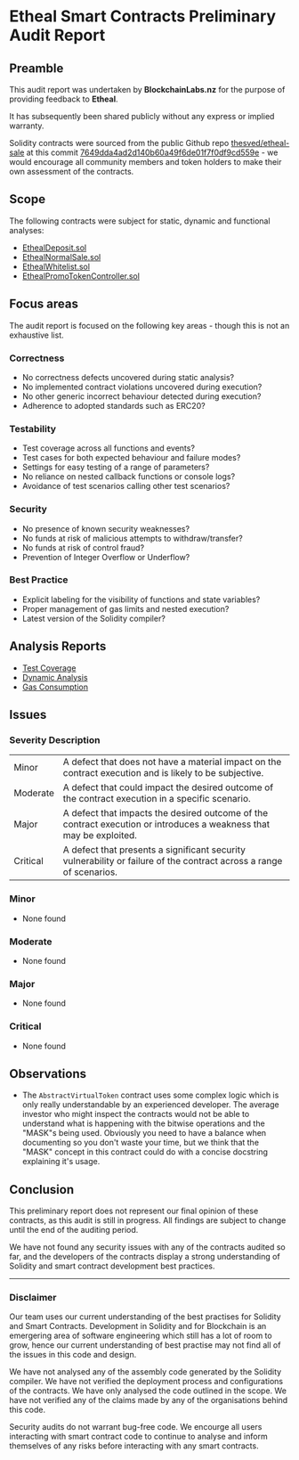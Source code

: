 # Etheal Smart Contracts Preliminary Audit Report

## Preamble
This audit report was undertaken by **BlockchainLabs.nz** for the purpose of providing feedback to **Etheal**.

It has subsequently been shared publicly without any express or implied warranty.

Solidity contracts were sourced from the public Github repo [thesved/etheal-sale](https://github.com/thesved/etheal-sale) at this commit [7649dda4ad2d140b60a49f6de01f7f0df9cd559e](https://github.com/thesved/etheal-sale/tree/7649dda4ad2d140b60a49f6de01f7f0df9cd559e) - we would encourage all community members and token holders to make their own assessment of the contracts.

## Scope
The following contracts were subject for static, dynamic and functional analyses:

- [EthealDeposit.sol](https://github.com/thesved/etheal-sale/blob/7649dda4ad2d140b60a49f6de01f7f0df9cd559e/contracts/EthealDeposit.sol)
- [EthealNormalSale.sol](https://github.com/thesved/etheal-sale/blob/7649dda4ad2d140b60a49f6de01f7f0df9cd559e/contracts/EthealNormalSale.sol)
- [EthealWhitelist.sol](https://github.com/thesved/etheal-sale/blob/7649dda4ad2d140b60a49f6de01f7f0df9cd559e/contracts/EthealWhitelist.sol)
- [EthealPromoTokenController.sol](https://github.com/thesved/etheal-sale/blob/7649dda4ad2d140b60a49f6de01f7f0df9cd559e/contracts/EthealPromoTokenController.sol)

## Focus areas
The audit report is focused on the following key areas - though this is not an exhaustive list.

### Correctness
- No correctness defects uncovered during static analysis?
- No implemented contract violations uncovered during execution?
- No other generic incorrect behaviour detected during execution?
- Adherence to adopted standards such as ERC20?

### Testability
- Test coverage across all functions and events?
- Test cases for both expected behaviour and failure modes?
- Settings for easy testing of a range of parameters?
- No reliance on nested callback functions or console logs?
- Avoidance of test scenarios calling other test scenarios?

### Security
- No presence of known security weaknesses?
- No funds at risk of malicious attempts to withdraw/transfer?
- No funds at risk of control fraud?
- Prevention of Integer Overflow or Underflow?

### Best Practice
- Explicit labeling for the visibility of functions and state variables?
- Proper management of gas limits and nested execution?
- Latest version of the Solidity compiler?

## Analysis Reports

- [Test Coverage](test-coverage.md)
- [Dynamic Analysis](dynamic-analysis.md)
- [Gas Consumption](gas-consumption-report.md)

## Issues

### Severity Description
<table>
<tr>
  <td>Minor</td>
  <td>A defect that does not have a material impact on the contract execution and is likely to be subjective.</td>
</tr>
<tr>
  <td>Moderate</td>
  <td>A defect that could impact the desired outcome of the contract execution in a specific scenario.</td>
</tr>
<tr>
  <td>Major</td>
  <td> A defect that impacts the desired outcome of the contract execution or introduces a weakness that may be exploited.</td>
</tr>
<tr>
  <td>Critical</td>
  <td>A defect that presents a significant security vulnerability or failure of the contract across a range of scenarios.</td>
</tr>
</table>

### Minor

- None found

### Moderate

- None found

### Major

- None found

### Critical

- None found

## Observations

- The `AbstractVirtualToken` contract uses some complex logic which is only really understandable by an experienced developer. The average investor who might inspect the contracts would not be able to understand what is happening with the bitwise operations and the "MASK"s being used. Obviously you need to have a balance when documenting so you don't waste your time, but we think that the "MASK" concept in this contract could do with a concise docstring explaining it's usage.

## Conclusion

This preliminary report does not represent our final opinion of these contracts, as this audit is still in progress. All findings are subject to change until the end of the auditing period.

We have not found any security issues with any of the contracts audited so far, and the developers of the contracts display a strong understanding of Solidity and smart contract development best practices.

___

### Disclaimer

Our team uses our current understanding of the best practises for Solidity and Smart Contracts. Development in Solidity and for Blockchain is an emergering area of software engineering which still has a lot of room to grow, hence our current understanding of best practise may not find all of the issues in this code and design.

We have not analysed any of the assembly code generated by the Solidity compiler. We have not verified the deployment process and configurations of the contracts. We have only analysed the code outlined in the scope. We have not verified any of the claims made by any of the organisations behind this code.

Security audits do not warrant bug-free code. We encourge all users interacting with smart contract code to continue to analyse and inform themselves of any risks before interacting with any smart contracts.

